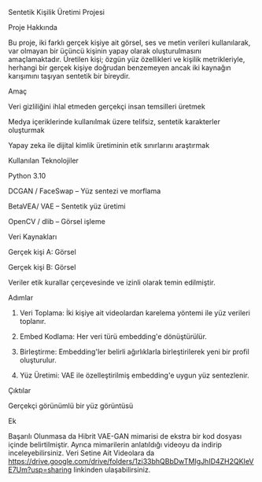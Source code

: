 Sentetik Kişilik Üretimi Projesi

Proje Hakkında

Bu proje, iki farklı gerçek kişiye ait görsel, ses ve metin verileri kullanılarak, var olmayan bir üçüncü kişinin yapay olarak oluşturulmasını amaçlamaktadır.
Üretilen kişi; özgün yüz özellikleri ve kişilik metrikleriyle, herhangi bir gerçek kişiye doğrudan benzemeyen ancak iki kaynağın karışımını taşıyan sentetik bir bireydir.

Amaç

Veri gizliliğini ihlal etmeden gerçekçi insan temsilleri üretmek

Medya içeriklerinde kullanılmak üzere telifsiz, sentetik karakterler oluşturmak

Yapay zeka ile dijital kimlik üretiminin etik sınırlarını araştırmak


Kullanılan Teknolojiler

Python 3.10

DCGAN / FaceSwap – Yüz sentezi ve morflama

BetaVEA/ VAE – Sentetik yüz üretimi

OpenCV / dlib – Görsel işleme


Veri Kaynakları

Gerçek kişi A: Görsel 

Gerçek kişi B: Görsel 


Veriler etik kurallar çerçevesinde ve izinli olarak temin edilmiştir.

Adımlar

1. Veri Toplama: İki kişiye ait videolardan karelema yöntemi ile yüz  verileri toplanır.


2. Embed Kodlama: Her veri türü embedding'e dönüştürülür.


3. Birleştirme: Embedding'ler belirli ağırlıklarla birleştirilerek yeni bir profil oluşturulur.


4. Yüz Üretimi: VAE ile özelleştirilmiş embedding'e uygun yüz sentezlenir.


Çıktılar

Gerçekçi görünümlü bir yüz görüntüsü

Ek

Başarılı Olunmasa da Hibrit VAE-GAN mimarisi de ekstra bir kod dosyası içinde belirtilmiştir. Ayrıca mimarilerin anlatıldığı videoyu da indirip inceleyebilirsiniz.
Veri Setine Ait Videolara da https://drive.google.com/drive/folders/1zi33bhQBbDwTMIgJhID4ZH2QKIeVE7Um?usp=sharing linkinden ulaşabilirsiniz.

